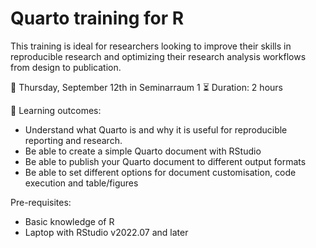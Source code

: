 # Quarto training for R

This training is ideal for researchers looking to improve their skills in reproducible research and optimizing their research analysis workflows from design to publication.

📅 Thursday, September 12th in Seminarraum 1
⏳  Duration: 2 hours

🎯 Learning outcomes:
- Understand what Quarto is and why it is useful for reproducible reporting and research.
- Be able to create a simple Quarto document with RStudio
- Be able to publish your Quarto document to different output formats
- Be able to set different options for document customisation, code execution and table/figures

Pre-requisites: 
- Basic knowledge of R
- Laptop with RStudio v2022.07 and later
